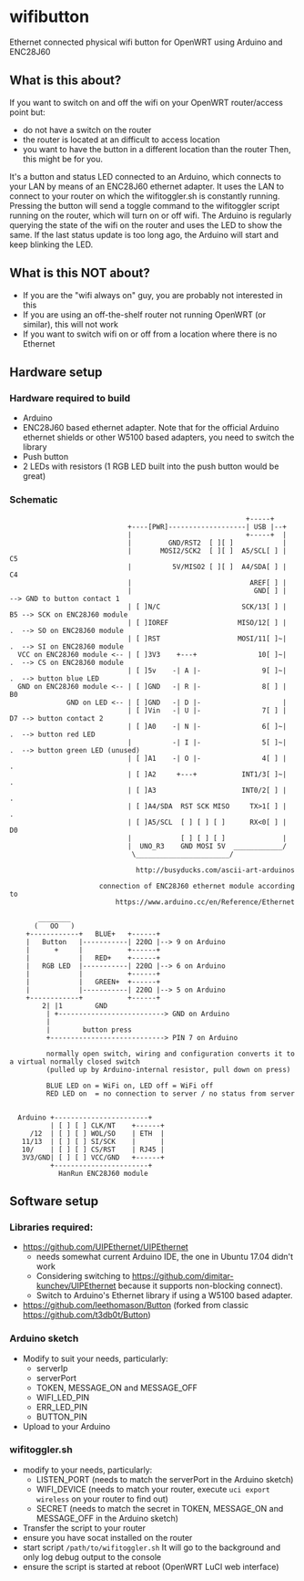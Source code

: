 # wifibutton
Ethernet connected physical wifi button for OpenWRT using Arduino and ENC28J60

## What is this about?
If you want to switch on and off the wifi on your OpenWRT router/access point but:
* do not have a switch on the router
* the router is located at an difficult to access location
* you want to have the button in a different location than the router
Then, this might be for you.

It's a button and status LED connected to an Arduino, which connects to your LAN by means of an ENC28J60 ethernet adapter. It uses the LAN to connect to your router on which the wifitoggler.sh is constantly running.
Pressing the button will send a toggle command to the wifitoggler script running on the router, which will turn on or off wifi.
The Arduino is regularly querying the state of the wifi on the router and uses the LED to show the same.
If the last status update is too long ago, the Arduino will start and keep blinking the LED.

## What is this NOT about?
* If you are the "wifi always on" guy, you are probably not interested in this
* If you are using an off-the-shelf router not running OpenWRT (or similar), this will not work
* If you want to switch wifi on or off from a location where there is no Ethernet

## Hardware setup
### Hardware required to build
  * Arduino
  * ENC28J60 based ethernet adapter.
  Note that for the official Arduino ethernet shields or other W5100 based adapters, you need to switch the library
  * Push button
  * 2 LEDs with resistors (1 RGB LED built into the push button would be great)

### Schematic

                                                              +-----+
                                 +----[PWR]-------------------| USB |--+
                                 |                            +-----+  |
                                 |         GND/RST2  [ ][ ]            |
                                 |       MOSI2/SCK2  [ ][ ]  A5/SCL[ ] |   C5
                                 |          5V/MISO2 [ ][ ]  A4/SDA[ ] |   C4
                                 |                             AREF[ ] |
                                 |                              GND[ ] |      --> GND to button contact 1
                                 | [ ]N/C                    SCK/13[ ] |   B5 --> SCK on ENC28J60 module
                                 | [ ]IOREF                 MISO/12[ ] |   .  --> SO on ENC28J60 module
                                 | [ ]RST                   MOSI/11[ ]~|   .  --> SI on ENC28J60 module
      VCC on ENC28J60 module <-- | [ ]3V3    +---+               10[ ]~|   .  --> CS on ENC28J60 module
                                 | [ ]5v    -| A |-               9[ ]~|   .  --> button blue LED
      GND on ENC28J60 module <-- | [ ]GND   -| R |-               8[ ] |   B0
                  GND on LED <-- | [ ]GND   -| D |-                    |
                                 | [ ]Vin   -| U |-               7[ ] |   D7 --> button contact 2
                                 | [ ]A0    -| N |-               6[ ]~|   .  --> button red LED
                                 |          -| I |-               5[ ]~|   .  --> button green LED (unused)
                                 | [ ]A1    -| O |-               4[ ] |   .
                                 | [ ]A2     +---+           INT1/3[ ]~|   .
                                 | [ ]A3                     INT0/2[ ] |   .
                                 | [ ]A4/SDA  RST SCK MISO     TX>1[ ] |   .
                                 | [ ]A5/SCL  [ ] [ ] [ ]      RX<0[ ] |   D0
                                 |            [ ] [ ] [ ]              |
                                 |  UNO_R3    GND MOSI 5V  ____________/
                                  \_______________________/

                                   http://busyducks.com/ascii-art-arduinos

                          connection of ENC28J60 ethernet module according to
                              https://www.arduino.cc/en/Reference/Ethernet

           ________
          (   OO   )
        +------------+   BLUE+   +------+
        |   Button   |-----------| 220Ω |--> 9 on Arduino
        |      +     |           +------+
        |            |   RED+    +------+
        |   RGB LED  |-----------| 220Ω |--> 6 on Arduino
        |            |           +------+
        |            |   GREEN+  +------+
        |            |-----------| 220Ω |--> 5 on Arduino
        +------------+           +------+
            2| |1        GND
             | +--------------------------> GND on Arduino
             |
             |        button press
             +----------------------------> PIN 7 on Arduino

             normally open switch, wiring and configuration converts it to a virtual normally closed switch
             (pulled up by Arduino-internal resistor, pull down on press)

             BLUE LED on = WiFi on, LED off = WiFi off
             RED LED on  = no connection to server / no status from server


      Arduino +-----------------------+
              | [ ] [ ] CLK/NT    +------+
         /12  | [ ] [ ] WOL/SO    | ETH  |
       11/13  | [ ] [ ] SI/SCK    |      |
       10/    | [ ] [ ] CS/RST    | RJ45 |
       3V3/GND| [ ] [ ] VCC/GND   +------+
              +-----------------------+
                HanRun ENC28J60 module

## Software setup

### Libraries required:
  * https://github.com/UIPEthernet/UIPEthernet
      - needs somewhat current Arduino IDE, the one in Ubuntu 17.04 didn't work
      - Considering switching to https://github.com/dimitar-kunchev/UIPEthernet because it supports non-blocking connect).
      - Switch to Arduino's Ethernet library if using a W5100 based adapter.
  * https://github.com/leethomason/Button (forked from classic https://github.com/t3db0t/Button)

### Arduino sketch
  * Modify to suit your needs, particularly:
    * serverIp
    * serverPort
    * TOKEN, MESSAGE_ON and MESSAGE_OFF
    * WIFI_LED_PIN
    * ERR_LED_PIN
    * BUTTON_PIN
  * Upload to your Arduino
### wifitoggler.sh
  * modify to your needs, particularly:
    * LISTEN_PORT (needs to match the serverPort in the Arduino sketch)
    * WIFI_DEVICE (needs to match your router, execute `uci export wireless` on your router to find out)
    * SECRET (needs to match the secret in TOKEN, MESSAGE_ON and MESSAGE_OFF in the Arduino sketch)
  * Transfer the script to your router
  * ensure you have socat installed on the router
  * start script `/path/to/wifitoggler.sh`
  It will go to the background and only log debug output to the console
  * ensure the script is started at reboot (OpenWRT LuCI web interface)
